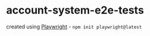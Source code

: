 # account-system-e2e-tests
created using [Playwright](https://playwright.dev/docs/intro) - `npm init playwright@latest`